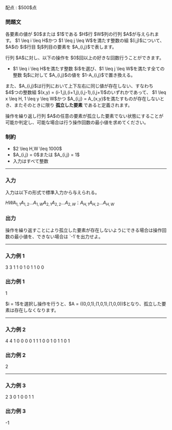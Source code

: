 
<div>

<span>

<span>

<p>
配点 : $500$点
</p>

<div>

<section>

### **問題文**

<p>
各要素の値が $0$または $1$である $H$行 $W$列の行列 $A$が与えられます。
$1 \leq i \leq H$かつ $1 \leq j \leq W$を満たす整数の組 $(i,j)$について、$A$の $i$行目 $j$列目の要素を $A_{i,j}$で表します。 
</p>

<p>
行列 $A$に対し、以下の操作を $0$回以上の好きな回数行うことができます。  
</p>

<ul>

<li>
$1 \leq i \leq H$を満たす整数 $i$を選び、$1 \leq j \leq W$を満たす全ての整数 $j$に対して $A_{i,j}$の値を $1-A_{i,j}$で置き換える。
</li>

</ul>

<p>
また、$A_{i,j}$は行列において上下左右に同じ値が存在しない、すなわち $4$つの整数組 $(x,y) = (i-1,j),(i+1,j),(i,j-1),(i,j+1)$のいずれかであって、 $1 \leq x \leq H, 1 \leq y \leq W$かつ $A_{i,j} = A_{x,y}$を満たすものが存在しないとき、またそのときに限り
<strong>
孤立した要素
</strong>
であると定義されます。
</p>

<p>
操作を繰り返し行列 $A$の任意の要素が孤立した要素でない状態にすることが可能か判定し、可能な場合は行う操作回数の最小値を求めてください。
</p>

</section>

</div>

<div>

<section>

### **制約**

<ul>

<li>
$2 \leq H,W \leq 1000$
</li>

<li>
$A_{i,j} = 0$または $A_{i,j} = 1$
</li>

<li>
入力はすべて整数
</li>

</ul>

</section>

</div>

---

<div>

<div>

<section>

### **入力**

<p>
入力は以下の形式で標準入力から与えられる。
</p>

<div>

$H$$W$$A_{1,1}$$A_{1,2}$$\ldots$$A_{1,W}$$A_{2,1}$$A_{2,2}$$\ldots$$A_{2,W}$$\vdots$$A_{H,1}$$A_{H,2}$$\ldots$$A_{H,W}$
</div>

</section>

</div>

<div>

<section>

### **出力**

<p>
操作を繰り返すことにより孤立した要素が存在しないようにできる場合は操作回数の最小値を、できない場合は `-1`を出力せよ。
</p>

</section>

</div>

</div>

---

<div>

<section>

### **入力例 1**

<div>

3 3
1 1 0
1 0 1
1 0 0

</div>

</section>

</div>

<div>

<section>

### **出力例 1**

<div>

1

</div>

<p>
$i = 1$を選択し操作を行うと、$A = ((0,0,1),(1,0,1),(1,0,0))$となり、孤立した要素は存在しなくなります。
</p>

</section>

</div>

---

<div>

<section>

### **入力例 2**

<div>

4 4
1 0 0 0
0 1 1 1
0 0 1 0
1 1 0 1

</div>

</section>

</div>

<div>

<section>

### **出力例 2**

<div>

2

</div>

</section>

</div>

---

<div>

<section>

### **入力例 3**

<div>

2 3
0 1 0
0 1 1

</div>

</section>

</div>

<div>

<section>

### **出力例 3**

<div>

-1

</div>

</section>

</div>

</span>

</span>

</div>
